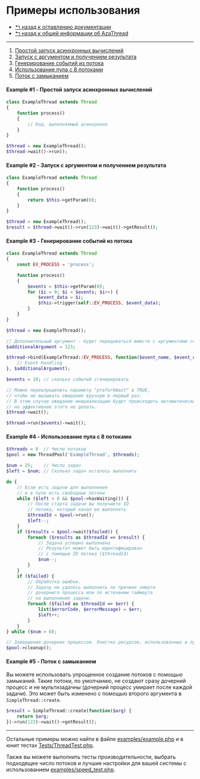 Примеры использования
=====================

* [↰ назад к оглавлению документации](0.Index.md)
* [↰ назад к общей информации об AzaThread](../../../../#azathread)



---



1. [Простой запуск асинхронных вычислений](#example-1------)
2. [Запуск с аргументом и получением результата](#example-2--------)
3. [Генерирование событий из потока](#example-3------)
4. [Использование пула с 8 потоками](#example-4------8-)
5. [Поток с замыканием](#example-5-----)


#### Example #1 - Простой запуск асинхронных вычислений

```php
class ExampleThread extends Thread
{
	function process()
	{
		// Код, выполняемый асинхронно
	}
}

$thread = new ExampleThread();
$thread->wait()->run();
```


#### Example #2 - Запуск с аргументом и получением результата

```php
class ExampleThread extends Thread
{
	function process()
	{
		return $this->getParam(0);
	}
}

$thread = new ExampleThread();
$result = $thread->wait()->run(123)->wait()->getResult();
```


#### Example #3 - Генерирование событий из потока

```php
class ExampleThread extends Thread
{
	const EV_PROCESS = 'process';

	function process()
	{
		$events = $this->getParam(0);
		for ($i = 0; $i < $events; $i++) {
			$event_data = $i;
			$this->trigger(self::EV_PROCESS, $event_data);
		}
	}
}

$thread = new ExampleThread();

// Дополнительный аргумент - будет передаваться вместе с аргументами события.
$additionalArgument = 123;

$thread->bind(ExampleThread::EV_PROCESS, function($event_name, $event_data, $additional_arg)  {
	// Event handling
}, $additionalArgument);

$events = 10; // сколько событий сгенерировать

// Можно переопределить параметр "preforkWait" в TRUE,
// чтобы не вызывать ожидание вручную в первый раз.
// В этом случае ожидание инициализации будет происходить автоматически,
// но эффективнее этого не делать.
$thread->wait();

$thread->run($events)->wait();
```


#### Example #4 - Использование пула с 8 потоками

```php
$threads = 8  // Число потоков
$pool = new ThreadPool('ExampleThread', $threads);

$num = 25;    // Число задач
$left = $num; // Сколько задач осталось выполнить

do {
	// Если есть задачи для выполнения
	// и в пуле есть свободные потоки
	while ($left > 0 && $pool->hasWaiting()) {
		// После старта задачи вы получаете ID
		// потока, который начал ее выполнять
		$threadId = $pool->run();
		$left--;
	}
	if ($results = $pool->wait($failed)) {
		foreach ($results as $threadId => $result) {
			// Задача успешно выполнена
			// Результат может быть идентифицирован
			// с помощью ID потока ($threadId)
			$num--;
		}
	}
	if ($failed) {
		// Обработка ошибок.
		// Задачу не удалось выполнить по причине смерти
		// дочернего процесса или по истечении таймаута
		// на выполнение задачи.
		foreach ($failed as $threadId => $err) {
			list($errorCode, $errorMessage) = $err;
			$left++;
		}
	}
} while ($num > 0);

// Завершение дочерних процессов. Очистка ресурсов, использованных в пуле.
$pool->cleanup();
```


#### Example #5 - Поток с замыканием

Вы можете использовать упрощенное создание потоков с помощью замыканий. Такие потоки, по умолчанию, не создают сразу дочерний процесс и не мультизадачны (дочерний процесс умирает после каждой задачи). Это может быть изменено с помощью второго аргумента в `SimpleThread::create`.

```php
$result = SimpleThread::create(function($arg) {
	return $arg;
})->run(123)->wait()->getResult();
```



---



Остальные примеры можно найти в файле [examples/example.php](../examples/example.php) и в юнит тестах [Tests/ThreadTest.php](../Tests/ThreadTest.php).

Также вы можете выполнить тесты производительности, выбрать подходящее число потоков и лучшие настройки для вашей системы с использованием [examples/speed_test.php](../examples/speed_test.php).
